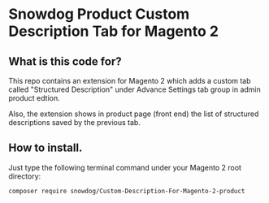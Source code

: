# Snowdog Product Custom Description Tab for Magento 2

## What is this code for?

This repo contains an extension for Magento 2 which adds a custom tab called "Structured Description" under Advance Settings tab group in admin product edtion.

Also, the extension shows in product page (front end) the list of structured descriptions saved by the previous tab.

## How to install.

Just type the following terminal command under your Magento 2 root directory:

```
composer require snowdog/Custom-Description-For-Magento-2-product
```

